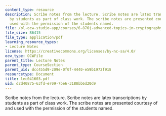 ```yaml
---
content_type: resource
description: Scribe notes from the lecture. Scribe notes are latex transcriptions
  by students as part of class work. The scribe notes are presented courtesy of and
  used with the permission of the students named.
file: /ol-ocw-studio-app/courses/6-876j-advanced-topics-in-cryptography-spring-2003/d2d4087563fde7097be63188bb6d20d9_lec041603.pdf
file_size: 86415
file_type: application/pdf
learning_resource_types:
- Lecture Notes
license: https://creativecommons.org/licenses/by-nc-sa/4.0/
ocw_type: OCWFile
parent_title: Lecture Notes
parent_type: CourseSection
parent_uid: dcc455d9-209e-0f0f-4440-e59b1972f918
resourcetype: Document
title: lec041603.pdf
uid: d2d40875-63fd-e709-7be6-3188bb6d20d9
---
```

Scribe notes from the lecture. Scribe notes are latex transcriptions by students as part of class work. The scribe notes are presented courtesy of and used with the permission of the students named.